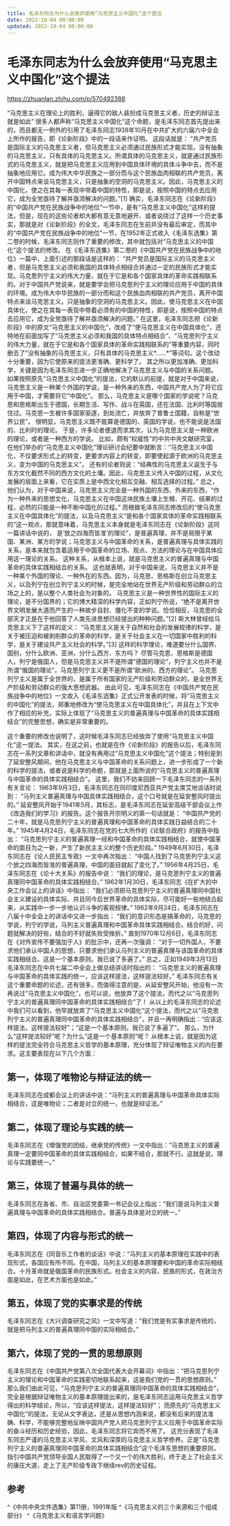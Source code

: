 ```yaml
---
title: 毛泽东同志为什么会放弃使用“马克思主义中国化”这个提法
date: 2022-10-04 00:00:00
updated: 2022-10-04 00:00:00
---
```


# 毛泽东同志为什么会放弃使用“马克思主义中国化”这个提法

https://zhuanlan.zhihu.com/p/570492388

“马克思主义在理论上的胜利，逼得它的敌人装扮成马克思主义者，历史的辩证法就是如此”
很多人都声称“马克思主义中国化”这个命题，是毛泽东同志首先提出来的，而且都无一例外的引用了毛泽东同志1938年10月在中共扩大的六届六中全会上所作的报告，即《论新阶段》中的一段话来作证明。
这段话就是：
“共产党员是国际主义的马克思主义者，但马克思主义必须通过民族形式才能实现。没有抽象的马克思主义，只有具体的马克思主义。所谓具体的马克思主义，就是通过民族形式的马克思主义，就是把马克思主义应用到中国具体环境的具体斗争中去，而不是抽象地应用它。成为伟大中华民族之一部分而与这个民族血肉相联的共产党员，离开中国特点来谈马克思主义，只是抽象的空洞的马克思主义。因此，马克思主义的中国化，使之在其每一表现中带着中国的特性，即是说，按照中国的特点去应用它，成为全党亟待了解并亟须解决的问题。”[1]
确实，毛泽东同志在《论新阶段》的“中国共产党在民族战争中的地位”一节中，是有“马克思主义中国化”这样的提法，但是，现在的这些论者却大都有意无意地避开、或者说绕过了这样一个历史事实，那就是对《论新阶段》的全文，毛泽东同志在生前并没有最后审定，而其中的“中国共产党在民族战争中的地位”一节，在1952年正式收入《毛泽东选集》第二卷的时候，毛泽东同志则作了重要的修改，其中就包括对“马克思主义的中国化”这个提法的修改。
在《毛泽东选集》第二卷的《中国共产党在民族战争中的地位》一篇中，上面引述的那段话是这样的：
“共产党员是国际主义的马克思主义者，但是马克思主义必须和我国的具体特点相结合并通过一定的民族形式才能实现。马克思列宁主义的伟大力量，就在于它是和各个国家具体的革命实践相联系的。对于中国共产党说来，就是要学会把马克思列宁主义的理论应用于中国的具体的环境。成为伟大中华民族的一部分而和这个民族血肉相联的共产党员，离开中国特点来谈马克思主义，只是抽象的空洞的马克思主义。因此，使马克思主义在中国具体化，使之在其每一表现中带着必须有的中国的特性，即是说，按照中国的特点去应用它，成为全党亟待了解并亟须解决的问题。”
在这里，毛泽东同志把《论新阶段》中的原文“马克思主义的中国化”，改成了“使马克思主义在中国具体化”，还特地在前面加写了“马克思主义必须和我国的具体特点相结合”、“马克思列宁主义的伟大力量，就在于它是和各个国家具体的革命实践相联系的”等重要内容，同时删去了“没有抽象的马克思主义，只有具体的马克思主义*……*”等词句。这个改动十分重要，因为它使原来的提法更准确、更科学了。
其之所以更加准确、更加科学，关键是因为毛泽东同志进一步正确地解决了马克思主义与中国的关系问题。
如果按照原先“马克思主义中国化”的提法，它的默认的前提，就是对于中国来说，马克思主义是一种某个外国的学说，是一种外来的东西，中国共产党人为了将它应用于中国，才需要将它“中国化”。
那么，马克思主义是哪个国家的学说呢？马克思和恩格斯出生于德国，长期生活、写作、战斗在英国，还在法国、比利时等国居住过。马克思一生被许多国家驱逐，到处流亡，并放弃了普鲁士国籍，自称是“世界公民”。
很明显，马克思主义既不能算是德国的、英国的学说，也不能说是法国的、比利时的理论。
于是，许多论者便退而求其次，认为马克思主义是一种欧洲的理论，或者是一种西方的学说。
比如，颇有“权威性”的中共中央文献研究室，在他们举办的“马克思主义中国化”理论研讨会纪要中就断言：“马克思主义中国化，不仅要求形式上的转变，更要求内容上的转变，即要使起源于欧洲的马克思主义，变为中国的马克思主义”。
还有的论者则说：“经典性的马克思主义诞生于与东方文化截然不同的西方文化的土壤。因此，马克思主义传入中国的过程，从文化发展的层面上来看，它在实质上是中西文化相互交融、相互选择的过程。”
总之，他们认为，对于中国来说，马克思主义完全是一种外国的东西、外来的东西，“作为一种外来的思想文化，马克思主义在中国这块民族土壤上生根、开花、结果的过程，必然的只能是一种不断中国化的过程。”
而根据毛泽东同志修改后的“使马克思主义在中国具体化”的提法，以及马克思主义“是和各个国家具体的革命实践相联系的”这一观点，那就意味着，马克思主义本身就是毛泽东同志在《论新阶段》这同一篇讲话中说的，
是‘放之四海而皆准’的理论”，是普遍真理，并不是局限于某国、某洲、某方的学说；马克思主义与中国革命的关系，是普遍真理与具体实践的关系，是本来就包含着适用于中国革命的立场、观点、方法的理论与在中国具体应用这一理论的关系。
这种关系，从根本上说，就是马克思主义的普遍真理与中国革命的具体实践相结合的关系。
这也就表明，对于中国来说，马克思主义并不是一种某个外国的理论、一种外在的东西。因为，马克思、恩格斯在创立马克思主义，以及列宁在创立列宁主义的时候，是完全地站在世界无产阶级和劳动群众的立场之上的，是以整个人类社会为对象的。
马克思主义是一种世界性的国际主义的理论，是不分国界的；它的博大精深的科学内容，正如列宁所说，“绝不是离开世界文明发展大道而产生的一种故步自封、僵化不变的学说。恰恰相反，马克思的全部天才正是在于他回答了人类先进思想已经提出的种种问题。”[2]
斯大林曾经给马克思主义下了这样的定义：
“马克思主义是关于自然和社会的发展规律的科学，是关于被压迫和被剥削群众的革命的科学，是关于社会主义在一切国家中胜利的科学，是关于建设共产主义社会的科学。”[3]
这样的科学理论，难道要分什么国界、国别，分什么欧洲、亚洲，分什么西方、东方吗？
尽管马克思、恩格斯是德国人，列宁是俄国人，但是马克思主义并不是所谓“德国的理论”，列宁主义也并不是所谓“俄国的理论”，马克思列宁主义更不是所谓“欧洲的、西方的理论”。
马克思列宁主义是属于全世界的，是属于所有国家的无产阶级和劳动群众的，是全世界无产阶级和劳动群众的强大思想武器。
由此可见，毛泽东同志在《中国共产党在民族战争中的地位》一文收入《毛泽东选集》正式公开发表的时候，将“马克思主义的中国化”的提法，郑重地修改为“使马克思主义在中国具体化”，并且在上下文中作了相应的补充，实际上体现了“马克思主义的普遍真理与中国革命的具体实践相结合”的完整思想，确实是非常重要的。

这个重要的修改也说明了，这时候毛泽东同志已经放弃了使用“马克思主义中国化”这一提法。
其实，在这之前，也就是在作《论新阶段》的报告以后，毛泽东同志在一系列文章和讲话中，就没有再用过“马克思主义中国化”这个提法；特别是到了延安整风期间，他在马克思主义与中国革命的关系问题上，进一步形成了一个新的科学的提法，或者说是科学的命题，那就是上面所说的“马克思主义的普遍真理与中国革命的具体实践相结合”。
这里，我们不妨来回顾一下毛泽东同志的一系列有关言论：
1963年9月3日，毛泽东同志在同印度尼西亚共产党主席艾地谈话时说到：
“马列主义普遍真理与中国具体实践相结合，这个口号就是在延安整风时提出的。”
延安整风开始于1941年5月，其标志，是毛泽东同志在延安高级干部会议上作《改造我们的学习》的报告。这个报告开宗明义的第一句话就是：
“中国共产党的二十年，就是马克思列宁主义的普遍真理和中国革命的具体实践日益结合的二十年。”
1945年4月24日，毛泽东同志在党的七大所作的《论联合政府》的报告中指出：
“马克思列宁主义的普遍真理一经和中国革命的具体实践相结合，就使中国革命的面目为之一新，产生了新民主主义的整个历史阶段。”
1949年6月30日，毛泽东同志在《论人民民主专政》一文中再次指出：
“中国人找到了马克思列宁主义这个放之四海而皆准的普遍真理，中国的面目就起了变化了。”
1956年4月25日，毛泽东同志在《论十大关系》的报告中说：
“我们的理论，是马克思列宁主义的普遍真理同中国革命的具体实践相结合。”
1962年1月30日，毛泽东同志《在扩大的中央工作会议上的讲话》中指出：
“我们必须把马克思列宁主义的普遍真理同中国社会主义建设的具体实际、并且同今后世界革命的具体实际，尽可能好一些地结合起来，从实践中一步一步地认识斗争的客观规律。”
1962年9月24日，毛泽东同志在八届十中全会上的讲话中又进一步指出：
“我们的意识形态是搞革命的，马克思的学说，列宁的学说，马列主义普遍真理和中国革命具体实践相结合。结合的好，问题就解决的好些，结合的不好就失败受挫折。”
直到1970年12月6日，毛泽东同志在《对外宣传不要强加于人》的批示中，还再一次强调：
“对于一切外国人，不要求他们承认中国人的思想，只要求他们承认马列主义的普遍真理与该国革命的具体实践相结合。这是一个基本原则。我已说了多遍了。”
总之，正如1949年3月13日毛泽东同志在中共七届二中全会上做总结讲话时指出的：
“马克思主义的普遍真理与中国革命的具体实践的统一，应该这样提法，这样提法较好。”
毛泽东同志有关这个重要命题的论述，还有很多，而值得注意的是，从延安整风开始，他没有一次再说过“马克思主义中国化”，也可以说，他放弃了这个提法，而代之以“马克思列宁主义的普遍真理同中国革命的具体实践相结合”了！
从以上的毛泽东同志的论述中我们可以看到，他早就放弃了“马克思主义中国化”这个提法，而代之以“马克思列宁主义的普遍真理同中国革命的具体实践相结合”，并且一再明确指出：“应该这样提法，这样提法较好”；“这是一个基本原则。我已说了多遍了”。
那么，为什么“这样提法较好”呢？为什么“这是一个基本原则”呢？
从根本上说，就是因为这样的提法完全符合马克思主义哲学的基本原理，充分体现了辩证唯物主义的内在要求。这主要表现在以下几个方面：
## 第一，体现了唯物论与辩证法的统一
毛泽东同志在成都会议上的讲话中说：“马列主义的普遍真理与中国革命具体实际相结合，这是唯物论；二者是对立的统一，也就是辩证法。”
## 第二，体现了理论与实践的统一
毛泽东同志在《增强党的团结，继承党的传统》一文中指出：“马克思主义的普遍真理一定要同中国革命的具体实践相结合，如果不结合，那就不行。这就是说，理论与实践要统一。”
## 第三，体现了普遍与具体的统一
毛泽东同志在各省、市、自治区党委第一书记会议上指出：“我们是说马列主义普遍真理与中国革命的具体实践相结合。普遍与具体是对立的统一。”
## 第四，体现了内容与形式的统一
毛泽东同志在《同音乐工作者的谈话》中说：“马列主义的基本原理在实践中的表现形式，各国应有所不同。在中国，马列主义的基本原理要和中国的革命实际相结合。十月革命就是俄国革命的民族形式。社会主义的内容，民族的形式，在政治方面是如此，在艺术方面也是如此。”
## 第五，体现了党的实事求是的传统
毛泽东同志在《大兴调查研究之风》一文中写道：“我们党是有实事求是传统的，就是把马列主义的普遍真理同中国的实际相结合。”
## 第六，体现了党的一贯的思想原则
毛泽东同志在《中国共产党第八次全国代表大会开幕词》中指出：“把马克思列宁主义的理论和中国革命的实践密切地联系起来，这是我们党的一贯的思想原则。”
那么我们由此可见，“马克思列宁主义的普遍真理同中国革命的具体实践相结合”，完全是根据辩证唯物主义的基本原理提出来的，是毛泽东同志运用马克思主义哲学得出的科学结论，所以，“应该这样提法，这样提法较好”；
而原先的“马克思主义中国化”的提法，无论从文字表达，还是从思想内涵来说，都没有后来的提法准确、科学，不能够完整地反映中国共产党人把马克思列宁主义应用于中国革命实际的奋斗经历和历史经验，因此，毛泽东同志将它弃而不用了。
这充分表现了毛泽东同志严谨的马克思主义学风、文风和深厚的马克思主义哲学修养。正是“马克思列宁主义的普遍真理同中国革命的具体实践相结合”这个毛泽东思想的重要原则，指引中国共产党领导全国人民取得了一个又一个的伟大胜利，终于走上了社会主义的康庄大道，走上了无产阶级专政下继续rev的历史征程。
## 参考
^《中共中央文件选集》第11册，1991年版
^《马克思主义的三个来源和三个组成部分》
^《马克思主义和语言学问题》
